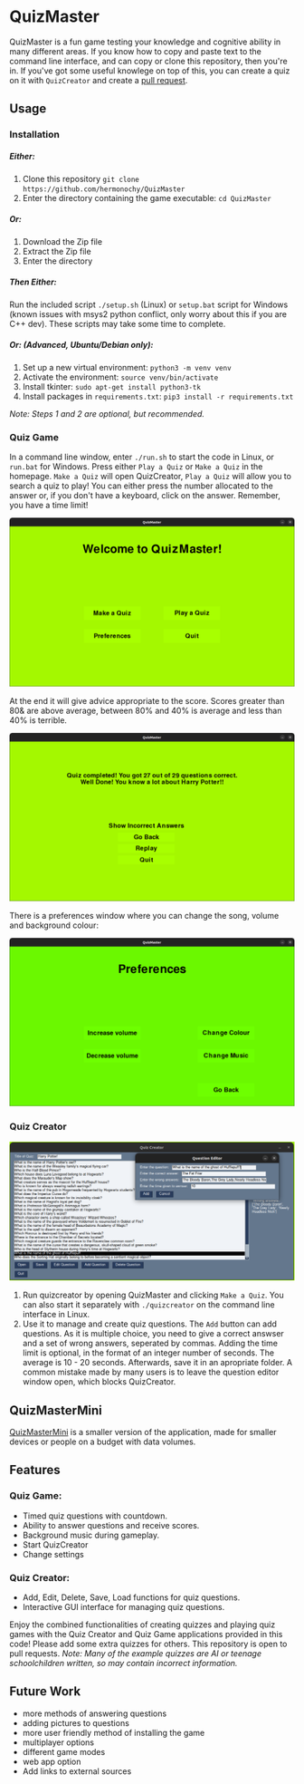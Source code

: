 # QuizMaster

QuizMaster is a fun game testing your knowledge and cognitive ability in many different areas. 
If you know how to copy and paste text to the command line interface, and can copy or clone this repository, then you're in.
If you've got some useful knowlege on top of this, you can create a quiz on it with `QuizCreator` and create a [pull request](https://docs.github.com/en/pull-requests/collaborating-with-pull-requests/proposing-changes-to-your-work-with-pull-requests/creating-a-pull-request).

## Usage

### Installation

##### Either:

1. Clone this repository `git clone https://github.com/hermonochy/QuizMaster`
2. Enter the directory containing the game executable: `cd QuizMaster`

##### Or:

1. Download the Zip file
2. Extract the Zip file
3. Enter the directory

##### Then Either:

Run the included script `./setup.sh` (Linux) or `setup.bat` script for Windows (known issues with msys2 python conflict, only worry about this if you are C++ dev). These scripts may take some time to complete.

##### Or: (Advanced, Ubuntu/Debian only):

1. Set up a new virtual environment: `python3 -m venv venv`
2. Activate the environment: `source venv/bin/activate`
3. Install tkinter: `sudo apt-get install python3-tk`
4. Install packages in `requirements.txt`: `pip3 install -r requirements.txt`

*Note: Steps 1 and 2 are optional, but recommended.*

### Quiz Game

In a command line window, enter `./run.sh` to start the code in Linux, or `run.bat` for Windows. Press either `Play a Quiz` or `Make a Quiz` in the homepage. `Make a Quiz` will open QuizCreator, `Play a Quiz` will allow you to search a quiz to play! You can either press the number allocated to the answer or, if you don't have a keyboard, click on the answer. Remember, you have a time limit!

![](images/QM1.png)

 At the end it will give advice appropriate to the score. Scores greater than 80& are above average, between 80% and 40% is average and less than 40% is terrible.

 ![](images/QM4.png)

 
There is a preferences window where you can change the song, volume and background colour:

![](images/QM5.png)

### Quiz Creator

![](images/QM2.png)

1. Run quizcreator by opening QuizMaster and clicking `Make a Quiz`. You can also start it separately with `./quizcreator` on the command line interface in Linux.
2. Use it to manage and create quiz questions. The `Add` button can add questions. As it is multiple choice, you need to give a correct answser and a set of wrong answers, seperated by commas. Adding the time limit is optional, in the format of an integer number of seconds. The average is 10 - 20 seconds. Afterwards, save it in an apropriate folder. A common mistake made by many users is to leave the question editor window open, which blocks QuizCreator.


## QuizMasterMini
 [QuizMasterMini](https://github.com/hermonochy/QuizMasterMini) is a smaller version of the application, made for smaller devices or people on a budget with data volumes.

## Features

### Quiz Game:
- Timed quiz questions with countdown.
- Ability to answer questions and receive scores.
- Background music during gameplay.
- Start QuizCreator
- Change settings

### Quiz Creator:
- Add, Edit, Delete, Save, Load functions for quiz questions.
- Interactive GUI interface for managing quiz questions.

Enjoy the combined functionalities of creating quizzes and playing quiz games with the Quiz Creator and Quiz Game applications provided in this code! Please add some extra quizzes for others. This repository is open to pull requests.
*Note: Many of the example quizzes are AI or teenage schoolchildren written, so may contain incorrect information.*

## Future Work

- more methods of answering questions
- adding pictures to questions
- more user friendly method of installing the game
- multiplayer options
- different game modes
- web app option
- Add links to external sources
